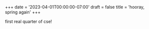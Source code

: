 +++
date = '2023-04-01T00:00:00-07:00'
draft = false
title = 'hooray, spring again'
+++

first real quarter of cse!
